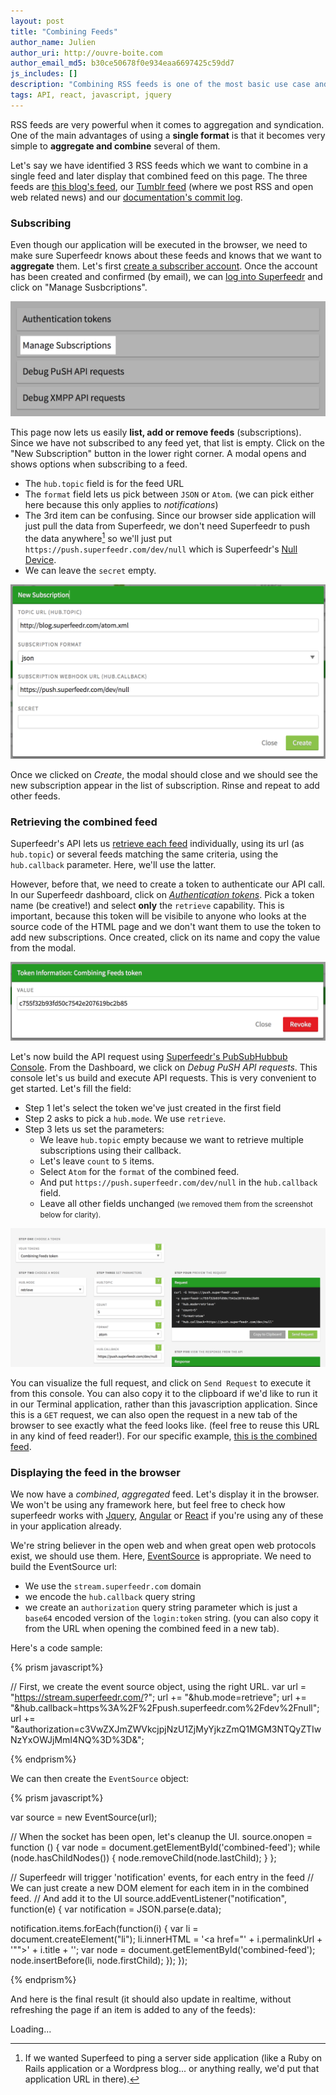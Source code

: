 ```yaml
---
layout: post
title: "Combining Feeds"
author_name: Julien
author_uri: http://ouvre-boite.com
author_email_md5: b30ce50678f0e934eaa6697425c59dd7
js_includes: []
description: "Combining RSS feeds is one of the most basic use case and provides a great way to aggregate content from several websites on a single page. Here's a quick tutorial on how to combine feeds with Superfeedr."
tags: API, react, javascript, jquery
---
```


RSS feeds are very powerful when it comes to aggregation and syndication. One of the main advantages of using a **single format** is that it becomes very simple to **aggregate and combine** several of them. 

Let's say we have identified 3 RSS feeds which we want to combine in a single feed and later display that combined feed on this page. The three feeds are [this blog's feed](https://superfeedr-blog-feed.herokuapp.com/), our [Tumblr feed](http://superfeedr.tumblr.com/rss) (where we post RSS and open web related news) and our [documentation's commit log](https://github.com/superfeedr/documentation/commits/master.atom).

### Subscribing

Even though our application will be executed in the browser, we need to make sure Superfeedr knows about these feeds and knows that we want to **aggregate** them. Let's first [create a subscriber account](https://superfeedr.com/subscriber/). Once the account has been created and confirmed (by email), we can [log into Superfeedr](http://superfeedr.com/login) and click on "Manage Susbcriptions".

<img src="/images/combining-feeds/manage-subscriptions.png">

This page now lets us easily **list, add or remove feeds** (subscriptions). Since we have not subscribed to any feed yet, that list is empty. Click on the "New Subscription" button in the lower right corner. A modal opens and shows options when subscribing to a feed. 

* The `hub.topic` field is for the feed URL
* The `format` field lets us pick between `JSON` or `Atom`. (we can pick either here because this only applies to *notifications*)
* The 3rd item can be confusing. Since our browser side application will just pull the data from Superfeedr, we don't need Superfeedr to push the data anywhere[^1] so we'll just put `https://push.superfeedr.com/dev/null` which is Superfeedr's [Null Device](https://en.wikipedia.org/wiki/Null_device). 
* We can leave the `secret` empty.

<img src="/images/combining-feeds/new-subscription.png">

Once we clicked on *Create*, the modal should close and we should see the new subscription appear in the list of subscription. Rinse and repeat to add other feeds.

### Retrieving the combined feed

Superfeedr's API lets us [retrieve each feed](http://documentation.superfeedr.com/subscribers.html#retrieving-entries-with-pubsubhubbub) individually, using its url (as `hub.topic`) or several feeds matching the same criteria, using the `hub.callback` parameter. Here, we'll use the latter.

However, before that, we need to create a token to authenticate our API call. In our Superfeedr dashboard, click on *[Authentication tokens](https://superfeedr.com/tokens/new)*. Pick a token name (be creative!) and select **only** the `retrieve` capability. This is important, because this token will be visibile to anyone who looks at the source code of the HTML page and we don't want them to use the token to add new subscriptions. Once created, click on its name and copy the value from the modal.

<img src="/images/combining-feeds/token-value.png">

Let's now build the API request using [Superfeedr's PubSubHubbub Console](http://superfeedr.com/push_console). From the Dashboard, we click on *Debug PuSH API requests*. This console let's us build and execute API requests. This is very convenient to get started. Let's fill the field:

* Step 1 let's select the token we've just created in the first field
* Step 2 asks to pick a `hub.mode`. We use `retrieve`.
* Step 3 lets us set the parameters:
	* We leave `hub.topic` empty because we want to retrieve multiple subscriptions using their callback.
	* Let's leave `count` to `5` items.
	* Select `Atom` for the `format` of the combined feed.
	* And put `https://push.superfeedr.com/dev/null` in the `hub.callback` field.
	* Leave all other fields unchanged <small>(we removed them from the screenshot below for clarity).</small>

<img src="/images/combining-feeds/push-console.png">

You can visualize the full request, and click on `Send Request` to execute it from this console. You can also copy it to the clipboard if we'd like to run it in our Terminal application, rather than this javascription application. Since this is a `GET` request, we can also open the request in a new tab of the browser to see exactly what the feed looks like. (feel free to reuse this URL in any kind of feed reader!). For our specific example, [this is the combined feed](https://push.superfeedr.com/?hub.mode=retrieve&count=20&format=atom&hub.callback=https%3A%2F%2Fpush.superfeedr.com%2Fdev%2Fnull&authorization=c3VwZXJmZWVkcjpjNzU1ZjMyYjkzZmQ1MGM3NTQyZTIwNzYxOWJjMmI4NQ%3D%3D&).

### Displaying the feed in the browser

We now have a *combined*, *aggregated* feed. Let's display it in the browser. We won't be using any framework here, but feel free to check how superfeedr works with [Jquery](http://blog.superfeedr.com/jquery-superfeedr/), [Angular](http://blog.superfeedr.com/angularjs-superfeedr/) or [React](http://blog.superfeedr.com/readers-news/) if you're using any of these in your application already.

We're string believer in the open web and when great open web protocols exist, we should use them. Here, [EventSource](/server-sent-events/) is appropriate. We need to build the EventSource url:

* We use the `stream.superfeedr.com` domain
* we encode the `hub.callback` query string
* we create an `authorization` query string parameter which is just a `base64` encoded version of the `login:token` string. (you can also copy it from the URL when opening the combined feed in a new tab).

Here's a code sample:

{% prism javascript%}

// First, we create the event source object, using the right URL.
var url = "https://stream.superfeedr.com/?";
url += "&hub.mode=retrieve";
url += "&hub.callback=https%3A%2F%2Fpush.superfeedr.com%2Fdev%2Fnull";
url += "&authorization=c3VwZXJmZWVkcjpjNzU1ZjMyYjkzZmQ1MGM3NTQyZTIwNzYxOWJjMmI4NQ%3D%3D&";

{% endprism%}

We can then create the `EventSource` object:

{% prism javascript%}

var source = new EventSource(url);

// When the socket has been open, let's cleanup the UI.
source.onopen = function () {
  var node = document.getElementById('combined-feed');
  while (node.hasChildNodes()) {
    node.removeChild(node.lastChild);
  }
};

// Superfeedr will trigger 'notification' events, for each entry in the feed
// We can just create a new DOM element for each item in in the combined feed.
// And add it to the UI
source.addEventListener("notification", function(e) {
  var notification = JSON.parse(e.data);

  notification.items.forEach(function(i) {
    var li = document.createElement("li");
    li.innerHTML = '<a href="' + i.permalinkUrl + '"">' + i.title + '</a>';
    var node = document.getElementById('combined-feed');
    node.insertBefore(li, node.firstChild);
  });
});

{% endprism%}

And here is the final result (it should also update in realtime, without refreshing the page if an item is added to any of the feeds):

<div id="combined-feed">Loading...</div>


[^1]: If we wanted Superfeed to ping a server side application (like a Ruby on Rails application or a Wordpress blog... or anything really, we'd put that application URL in there).

<script>
var url = "https://stream.superfeedr.com/?";
url += "&hub.mode=retrieve";
url += "&hub.callback=https%3A%2F%2Fpush.superfeedr.com%2Fdev%2Fnull";
url += "&authorization=c3VwZXJmZWVkcjpjNzU1ZjMyYjkzZmQ1MGM3NTQyZTIwNzYxOWJjMmI4NQ%3D%3D&";


var source = new EventSource(url);

source.onopen = function () {
  var node = document.getElementById('combined-feed');
  while (node.hasChildNodes()) {
    node.removeChild(node.lastChild);
  }
};

source.addEventListener("notification", function(e) {
  var notification = JSON.parse(e.data);

  notification.items.forEach(function(i) {
    var li = document.createElement("li");
    li.innerHTML = '<a href="' + i.permalinkUrl + '"">' + i.title + '</a>';
    var node = document.getElementById('combined-feed');
    node.insertBefore(li, node.firstChild);
  });
});

</script>



